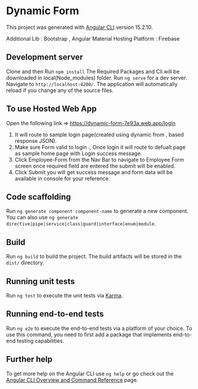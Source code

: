 # Dynamic Form

This project was generated with [Angular CLI](https://github.com/angular/angular-cli) version 15.2.10.

Additional Lib : Bootstrap , Angular Material
Hosting Platform : Firebase

## Development server
Clone and then 
Run `npm install` The Required Packages and Cli will be downloaded in local(Node_modules) folder. 
Run `ng serve` for a dev server. Navigate to `http://localhost:4200/`. The application will automatically reload if you change any of the source files.

## To use Hosted Web App
Open the following link => https://dynamic-form-7e93a.web.app/login
1. It will route to sample login page(created using dynamic from , based response JSON).
2. Make sure Form valid to login ., Once login it will route to defualt page as sample home page with Login success message.
3. Click Employee-Form from the Nav Bar to navigate to Employee Form screen once required field are entered the submit will be enabled.
4. Click Submit you will get success message and form data will be available in console for your reference.

## Code scaffolding

Run `ng generate component component-name` to generate a new component. You can also use `ng generate directive|pipe|service|class|guard|interface|enum|module`.

## Build

Run `ng build` to build the project. The build artifacts will be stored in the `dist/` directory.

## Running unit tests

Run `ng test` to execute the unit tests via [Karma](https://karma-runner.github.io).

## Running end-to-end tests

Run `ng e2e` to execute the end-to-end tests via a platform of your choice. To use this command, you need to first add a package that implements end-to-end testing capabilities.

## Further help

To get more help on the Angular CLI use `ng help` or go check out the [Angular CLI Overview and Command Reference](https://angular.io/cli) page.
